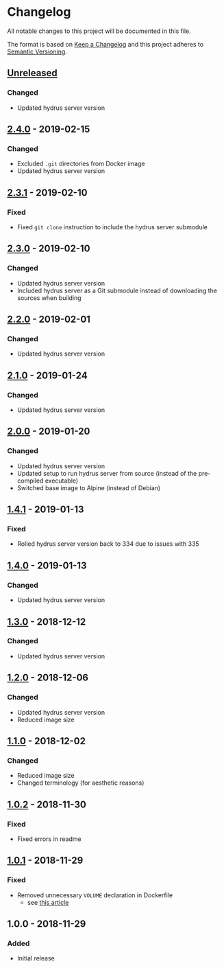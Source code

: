 # Changelog

All notable changes to this project will be documented in this file.

The format is based on [Keep a Changelog](http://keepachangelog.com/en/1.0.0/)
and this project adheres to [Semantic Versioning](http://semver.org/spec/v2.0.0.html).

## [Unreleased]

### Changed

+ Updated hydrus server version

## [2.4.0] - 2019-02-15

### Changed

+ Excluded `.git` directories from Docker image
+ Updated hydrus server version

## [2.3.1] - 2019-02-10

### Fixed

+ Fixed `git clone` instruction to include the hydrus server submodule

## [2.3.0] - 2019-02-10

### Changed

+ Updated hydrus server version
+ Included hydrus server as a Git submodule instead of downloading the sources
  when building

## [2.2.0] - 2019-02-01

### Changed

+ Updated hydrus server version

## [2.1.0] - 2019-01-24

### Changed

+ Updated hydrus server version

## [2.0.0] - 2019-01-20

### Changed

+ Updated hydrus server version
+ Updated setup to run hydrus server from source (instead of the pre-compiled
  executable)
+ Switched base image to Alpine (instead of Debian)

## [1.4.1] - 2019-01-13

### Fixed

+ Rolled hydrus server version back to 334 due to issues with 335

## [1.4.0] - 2019-01-13

### Changed

+ Updated hydrus server version

## [1.3.0] - 2018-12-12

### Changed

+ Updated hydrus server version

## [1.2.0] - 2018-12-06

### Changed

+ Updated hydrus server version
+ Reduced image size

## [1.1.0] - 2018-12-02

### Changed

+ Reduced image size
+ Changed terminology (for aesthetic reasons)

## [1.0.2] - 2018-11-30

### Fixed

+ Fixed errors in readme

## [1.0.1] - 2018-11-29

### Fixed

+ Removed unnecessary `VOLUME` declaration in Dockerfile
  + see [this article](https://boxboat.com/2017/01/23/volumes-and-dockerfiles-dont-mix/)

## 1.0.0 - 2018-11-29

### Added

+ Initial release

[Unreleased]: https://github.com/mserajnik/hydrus-server-docker/compare/2.4.0...develop
[2.4.0]: https://github.com/mserajnik/hydrus-server-docker/compare/2.3.1...2.4.0
[2.3.1]: https://github.com/mserajnik/hydrus-server-docker/compare/2.3.0...2.3.1
[2.3.0]: https://github.com/mserajnik/hydrus-server-docker/compare/2.2.0...2.3.0
[2.2.0]: https://github.com/mserajnik/hydrus-server-docker/compare/2.1.0...2.2.0
[2.1.0]: https://github.com/mserajnik/hydrus-server-docker/compare/2.0.0...2.1.0
[2.0.0]: https://github.com/mserajnik/hydrus-server-docker/compare/1.4.1...2.0.0
[1.4.1]: https://github.com/mserajnik/hydrus-server-docker/compare/1.4.0...1.4.1
[1.4.0]: https://github.com/mserajnik/hydrus-server-docker/compare/1.3.0...1.4.0
[1.3.0]: https://github.com/mserajnik/hydrus-server-docker/compare/1.2.0...1.3.0
[1.2.0]: https://github.com/mserajnik/hydrus-server-docker/compare/1.1.0...1.2.0
[1.1.0]: https://github.com/mserajnik/hydrus-server-docker/compare/1.0.2...1.1.0
[1.0.2]: https://github.com/mserajnik/hydrus-server-docker/compare/1.0.1...1.0.2
[1.0.1]: https://github.com/mserajnik/hydrus-server-docker/compare/1.0.0...1.0.1
